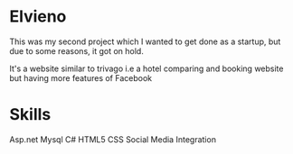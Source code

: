 # Elvieno

This was my second project which I wanted to get done as a startup, but due to some reasons, it got on hold.

It's a website similar to trivago i.e a hotel comparing and booking website but having more features of Facebook


# Skills
Asp.net
Mysql
C#
HTML5
CSS
Social Media Integration
